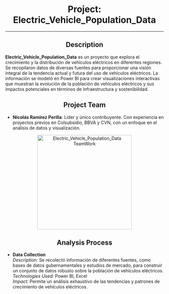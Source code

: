 <h1 align="center">Project: Electric_Vehicle_Population_Data</h1>

---

<h2 align="center">Description</h2>

<p><strong>Electric_Vehicle_Population_Data</strong> es un proyecto que explora el crecimiento y la distribución de vehículos eléctricos en diferentes regiones. Se recopilaron datos de diversas fuentes para proporcionar una visión integral de la tendencia actual y futura del uso de vehículos eléctricos. La información se modeló en Power BI para crear visualizaciones interactivas que muestran la evolución de la población de vehículos eléctricos y sus impactos potenciales en términos de infraestructura y sostenibilidad.</p>

<h2 align="center">Project Team</h2>

<ul>
    <li><strong>Nicolás Ramírez Perilla</strong>: Líder y único contribuyente. Con experiencia en proyectos previos en Colsubsidio, BBVA y CVN, con un enfoque en el análisis de datos y visualización.</li>
</ul>

<div align="center">
    <img src="https://github.com/nicolasramirezperilla/Electric_Vehicle_Population_Data/blob/master/Team%20Work.png" alt="Electric_Vehicle_Population_Data TeamWork" width="300"/>
</div>

<h2 align="center">Analysis Process</h2>

<ul>
    <li><strong>Data Collection</strong><br>
    <em>Description:</em> Se recolectó información de diferentes fuentes, como bases de datos gubernamentales y estudios de mercado, para construir un conjunto de datos robusto sobre la población de vehículos eléctricos.<br>
    <em>Technologies Used:</em> Power BI, Excel<br>
    <em>Impact:</em> Permite un análisis exhaustivo de las tendencias y patrones de crecimiento de vehículos eléctricos.</li>
</ul>

